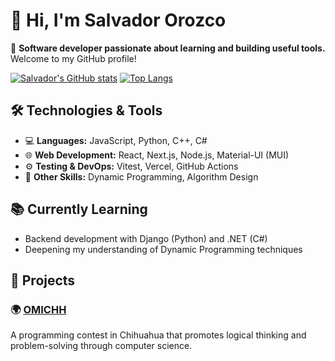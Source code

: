 # 👋 Hi, I'm Salvador Orozco

🎯 **Software developer passionate about learning and building useful tools.**  
Welcome to my GitHub profile!

[![Salvador's GitHub stats](https://github-readme-stats.vercel.app/api?username=Salvador511&show_icons=true&theme=react)](https://github.com/Salvador511) [![Top Langs](https://github-readme-stats.vercel.app/api/top-langs/?username=Salvador511&layout=compact&theme=react)](https://github.com/Salvador511)

## 🛠️ Technologies & Tools

- 💻 **Languages:** JavaScript, Python, C++, C#
- 🌐 **Web Development:** React, Next.js, Node.js, Material-UI (MUI)
- ⚙️ **Testing & DevOps:** Vitest, Vercel, GitHub Actions
- 🧠 **Other Skills:** Dynamic Programming, Algorithm Design

## 📚 Currently Learning

- Backend development with Django (Python) and .NET (C#)
- Deepening my understanding of Dynamic Programming techniques

## 🚀 Projects

### 🌍 [OMICHH](https://omichh.org)  
A programming contest in Chihuahua that promotes logical thinking and problem-solving through computer science.
